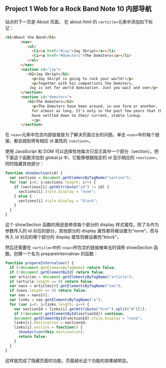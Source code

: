 ## Project 1 Web for a Rock Band Note 10 内部导航

站点的下一页是 About 页面。 在 about.html 的 `<article>`元素中添加如下标记：

```html
<h1>About the Band</h1>
       <nav>
          <ul>
            <li><a href="#jay">Jay Skript</a></li>
            <li><a href="#domsters">The Domsters</a></li>
          </ul>
       </nav>
       <section id="jay">
          <h2>Jay Skript</h2>
            <p>Jay Skirpt is going to rock your world!</p>
            <p>Together with his compatriots the Domsters,
           Jay is set for world domination. Just you wait and see</p> 
       </section>
       <section id="domsters">
          <h2>The Domsters</h2>
            <p>The Domsters have been around, in one form or another,
            for almost as long. It's only in the past few years that the Domsters
            have settled down to their current, stable lineup.
            </p> 
       </section>
```

在 `<nav>`元素中包含内部链接是为了解决页面过长的问题。单击 `<nav>`中的每个链接，都会跳到带有相应 id 属性的 `<section>`。

使用 JavaScript 和 DOM 可以选择性地每次只显示其中一个部分（section）。把下面这个函数添加到 global.js 中，它能够根据指定的 id 显示相应的 `<section>`，同时隐藏其他部分：

```js
function showSection(id) {
  var sections = document.getElemensByTagName("section");
  for (var i=0; i<sections.length; i++) {
    if (sections[i].getAttribute("id") != id) {
      sections[i].style.display = "none";
    } else {
      sections[i].style.display = "block";
    }
  }
}
```

这个 showSection 函数的用途是修改每个部分的 display 样式属性。除了与作为参数传入的 id 对应的部分，其他部分的 display 属性都将被设置为”none“，而与传入 id 对应的哪个部分的 display 属性则被设置伪"block"。

然后还需要在 `<article>`中的 `<nav>`所包含的链接被单击时调用 showSection 函数。创建一个名为 prepareInternalnav 的函数：

```js
function prepareInternalnav() {
  if (!document.getElemensByTagName) return false;
  if (!document.getElementById) return false;
  var articles = document.getElementsByTagName("article");
  if (article.length == 0) return false;
  var navs = articles[0].getElementsByTagName("nav");
  if (navs.length == 0) return false;
  var nav = navs[0];
  var links = nav.getElementsByTagName("a");
  for (var i=0; i<links.length; i++) {
    var sectionId = links[i].getAttribute("href").split("#")[1];
    if (!document.getElementById(sectionId)) continue;
    document.getElementById(sectionId).style.display = "none";
    links[i].destination = sectionId;
    links[i].onclick = function() {
      showSection(this.destination);
      return false;
    }
  }
}
```



  这样就完成了隐藏页面的功能，页面越长这个功能的效果越明显。

